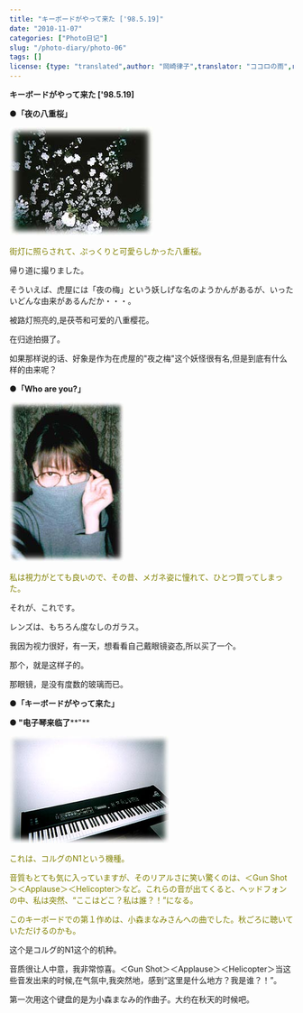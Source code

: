 ```yaml
---
title: "キーボードがやって来た ['98.5.19]"
date: "2010-11-07"
categories: ["Photo日记"]
slug: "/photo-diary/photo-06"
tags: []
license: {type: "translated",author: "岡崎律子",translator: "ココロの雨",reproduced-url: "http://www.ne.jp/asahi/okazaki/book/photo/photo6.html",reproduced-website: "岡崎律子Book"}
---
```


**キーボードがやって来た \['98.5.19\]**  
  
**●「夜の八重桜」**  
  
[![](./images/dfcherry.jpg "dfcherry")](./images/dfcherry.jpg)  
  
<span style="color: #808000;">街灯に照らされて、ぷっくりと可愛らしかった八重桜。</span>  
  
帰り道に撮りました。  
  
そういえば、虎屋には「夜の梅」という妖しげな名のようかんがあるが、いったいどんな由来があるんだか・・・。  
  
被路灯照亮的,是茯苓和可爱的八重樱花。  
  
在归途拍摄了。  
  
如果那样说的话、好象是作为在虎屋的"夜之梅"这个妖怪很有名,但是到底有什么样的由来呢？  
  
**●「Who are you?」**  
  
[![](./images/who.jpg "who")](./images/who.jpg)  
  
<span style="color: #808000;">私は視力がとても良いので、その昔、メガネ姿に憧れて、ひとつ買ってしまった。</span>  
  
それが、これです。  
  
レンズは、もちろん度なしのガラス。  
  
我因为视力很好，有一天，想看看自己戴眼镜姿态,所以买了一个。  
  
那个，就是这样子的。  
  
那眼镜，是没有度数的玻璃而已。  
  
**●「キーボードがやって来た」**  
  
**● "电子琴来临了****"**  
  
[![](./images/n1.jpg "n1")](./images/n1.jpg)  
  
<span style="color: #808000;">これは、コルグのN1という機種。</span>  
  
<span style="color: #808000;">音質もとても気に入っていますが、そのリアルさに笑い驚くのは、＜Gun Shot＞＜Applause＞＜Helicopter＞など。これらの音が出てくると、ヘッドフォンの中、私は突然、“ここはどこ？私は誰？！”になる。</span>  
  
<span style="color: #808000;">このキーボードでの第１作めは、小森まなみさんへの曲でした。秋ごろに聴いていただけるのかも。</span>  
  
这个是コルグ的N1这个的机种。  
  
音质很让人中意，我非常惊喜。＜Gun Shot＞＜Applause＞＜Helicopter＞当这些音发出来的时候,在气氛中,我突然地，感到“这里是什么地方？我是谁？！”。  
  
第一次用这个键盘的是为小森まなみ的作曲子。大约在秋天的时候吧。
